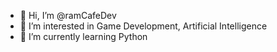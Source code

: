 - 👋 Hi, I’m @ramCafeDev
- 👀 I’m interested in Game Development, Artificial Intelligence
- 🌱 I’m currently learning Python

  
<!---
ramCafeDev/ramCafeDev is a ✨ special ✨ repository because its `README.md` (this file) appears on your GitHub profile.
You can click the Preview link to take a look at your changes.
--->
